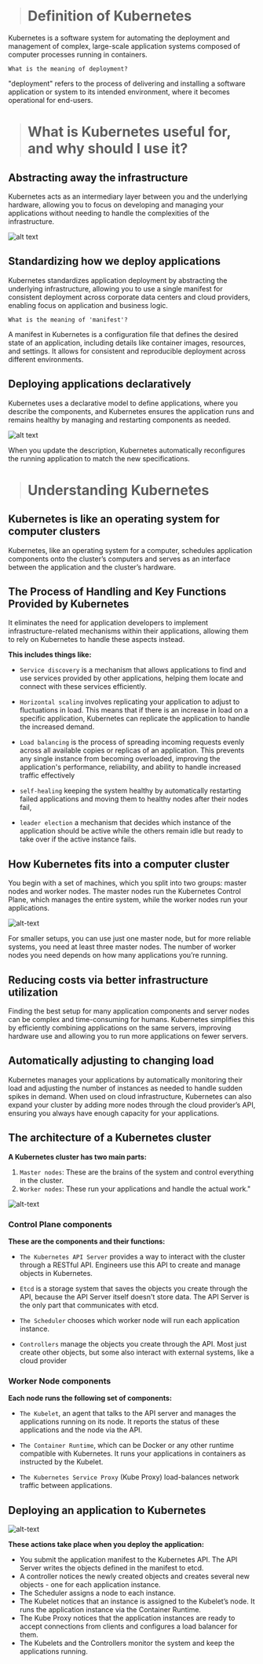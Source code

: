 > # Definition of Kubernetes

Kubernetes is a software system for automating the deployment and management of complex, large-scale application systems composed of computer processes running in containers.

`What is the meaning of deployment?`

"deployment" refers to the process of delivering and installing a software application or system to its intended environment, where it becomes operational for end-users.

> # What is Kubernetes useful for, and why should I use it?

## Abstracting away the infrastructure

Kubernetes acts as an intermediary layer between you and the underlying hardware, allowing you to focus on developing and managing your applications without needing to handle the complexities of the infrastructure.

![alt text](./images//kubernetes_infrastructure_developers.png)

## Standardizing how we deploy applications

Kubernetes standardizes application deployment by abstracting the underlying infrastructure, allowing you to use a single manifest for consistent deployment across corporate data centers and cloud providers, enabling focus on application and business logic.

`What is the meaning of 'manifest'?`

A manifest in Kubernetes is a configuration file that defines the desired state of an application, including details like container images, resources, and settings. It allows for consistent and reproducible deployment across different environments.

## Deploying applications declaratively

Kubernetes uses a declarative model to define applications, where you describe the components, and Kubernetes ensures the application runs and remains healthy by managing and restarting components as needed.

![alt text](./images//compelte_picture_about_kubernetes.png)

When you update the description, Kubernetes automatically reconfigures the running application to match the new specifications.

> # Understanding Kubernetes

## Kubernetes is like an operating system for computer clusters

Kubernetes, like an operating system for a computer, schedules application components onto the cluster’s computers and serves as an interface between the application and the cluster’s hardware.

## The Process of Handling and Key Functions Provided by Kubernetes

It eliminates the need for application developers to implement infrastructure-related mechanisms within their applications, allowing them to rely on Kubernetes to handle these aspects instead.

**This includes things like:**

- `Service discovery` is a mechanism that allows applications to find and use services provided by other applications, helping them locate and connect with these services efficiently.

- `Horizontal scaling` involves replicating your application to adjust to fluctuations in load. This means that if there is an increase in load on a specific application, Kubernetes can replicate the application to handle the increased demand.

- `Load balancing` is the process of spreading incoming requests evenly across all available copies or replicas of an application. This prevents any single instance from becoming overloaded, improving the application's performance, reliability, and ability to handle increased traffic effectively

- `self-healing` keeping the system healthy by automatically restarting failed applications and moving them to healthy nodes after their nodes fail,

- `leader election` a mechanism that decides which instance of the application should be active while the others remain idle but ready to take over if the active instance fails.

## How Kubernetes fits into a computer cluster

You begin with a set of machines, which you split into two groups: master nodes and worker nodes. The master nodes run the Kubernetes Control Plane, which manages the entire system, while the worker nodes run your applications.

![alt-text](./images/MachinesIntoTwoGroups.png)

For smaller setups, you can use just one master node, but for more reliable systems, you need at least three master nodes. The number of worker nodes you need depends on how many applications you’re running.

## Reducing costs via better infrastructure utilization

Finding the best setup for many application components and server nodes can be complex and time-consuming for humans. Kubernetes simplifies this by efficiently combining applications on the same servers, improving hardware use and allowing you to run more applications on fewer servers.

## Automatically adjusting to changing load

Kubernetes manages your applications by automatically monitoring their load and adjusting the number of instances as needed to handle sudden spikes in demand. When used on cloud infrastructure, Kubernetes can also expand your cluster by adding more nodes through the cloud provider’s API, ensuring you always have enough capacity for your applications.

## The architecture of a Kubernetes cluster

**A Kubernetes cluster has two main parts:**

1. `Master nodes`: These are the brains of the system and control everything in the cluster.
2. `Worker nodes`: These run your applications and handle the actual work."

![alt-text](./images/architecture_of_kubernetes_cluster.png)

### Control Plane components

**These are the components and their functions:**

- `The Kubernetes API Server` provides a way to interact with the cluster through a RESTful API. Engineers use this API to create and manage objects in Kubernetes.

- `Etcd` is a storage system that saves the objects you create through the API, because the API Server itself doesn't store data. The API Server is the only part that communicates with etcd.

- `The Scheduler` chooses which worker node will run each application instance.

- `Controllers` manage the objects you create through the API. Most just create other objects, but some also interact with external systems, like a cloud provider

### Worker Node components

**Each node runs the following set of components:**

- `The Kubelet`, an agent that talks to the API server and manages the applications running on its node. It reports the status of these applications and the node via the API.

- `The Container Runtime`, which can be Docker or any other runtime compatible with Kubernetes. It runs your applications in containers as instructed by the Kubelet.

- `The Kubernetes Service Proxy` (Kube Proxy) load-balances network traffic between applications.

## Deploying an application to Kubernetes

![alt-text](./images/Deploying_an_application.png)

**These actions take place when you deploy the application:**

- You submit the application manifest to the Kubernetes API. The API Server writes the objects defined in the manifest to etcd.
- A controller notices the newly created objects and creates several new objects - one for each application instance.
- The Scheduler assigns a node to each instance.
- The Kubelet notices that an instance is assigned to the Kubelet’s node. It runs the application instance via the Container Runtime.
- The Kube Proxy notices that the application instances are ready to accept connections from clients and configures a load balancer for them.
- The Kubelets and the Controllers monitor the system and keep the applications running.
